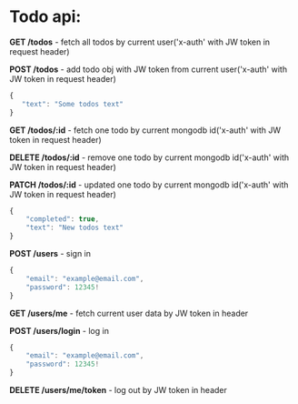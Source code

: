 # Todo api:

**GET /todos** - fetch all todos by current user('x-auth' with JW token in request header)

**POST /todos** - add todo obj with JW token from current user('x-auth' with JW token in request header)
```javascript
{
   "text": "Some todos text" 
}
```

**GET /todos/:id** - fetch one todo by current mongodb id('x-auth' with JW token in request header)

**DELETE /todos/:id** - remove one todo by current mongodb id('x-auth' with JW token in request header)

**PATCH /todos/:id** - updated one todo by current mongodb id('x-auth' with JW token in request header)
```javascript
{
    "completed": true,
    "text": "New todos text"
}
```

**POST /users** - sign in
```javascript
{
    "email": "example@email.com",
    "password": 12345!
}
```

**GET /users/me** - fetch current user data by JW token in header

**POST /users/login** - log in
```javascript
{
    "email": "example@email.com",
    "password": 12345!
}
```

**DELETE /users/me/token** - log out by JW token in header

